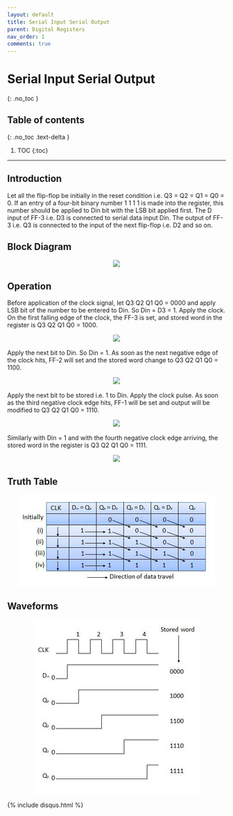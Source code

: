 ```yaml
---
layout: default
title: Serial Input Serial Output
parent: Digital Registers
nav_order: 1
comments: true
---
```


# Serial Input Serial Output
{: .no_toc }
 

## Table of contents
{: .no_toc .text-delta }

1. TOC
{:toc}

---

## Introduction
 
Let all the flip-flop be initially in the reset condition i.e. Q3 = Q2 = Q1 = Q0 = 0. If an entry of a four-bit binary number 1 1 1 1 is made into the register, this number should be applied to Din bit with the LSB bit applied first. The D input of FF-3 i.e. D3 is connected to serial data input Din. The output of FF-3 i.e. Q3 is connected to the input of the next flip-flop i.e. D2 and so on.

## Block Diagram


<div style="text-align:center"><img src="../../assets/images/siso_blockdiagram.jpg" /></div>

## Operation

Before application of the clock signal, let Q3 Q2 Q1 Q0 = 0000 and apply LSB bit of the number to be entered to Din. So Din = D3 = 1. Apply the clock. On the first falling edge of the clock, the FF-3 is set, and stored word in the register is Q3 Q2 Q1 Q0 = 1000.

<div style="text-align:center"><img src="../../assets/images/siso_operation1.jpg" /></div>

Apply the next bit to Din. So Din = 1. As soon as the next negative edge of the clock hits, FF-2 will set and the stored word change to Q3 Q2 Q1 Q0 = 1100.

<div style="text-align:center"><img src="../../assets/images/siso_operation2.jpg" /></div>

Apply the next bit to be stored i.e. 1 to Din. Apply the clock pulse. As soon as the third negative clock edge hits, FF-1 will be set and output will be modified to Q3 Q2 Q1 Q0 = 1110.

<div style="text-align:center"><img src="../../assets/images/siso_operation3.jpg" /></div>

Similarly with Din = 1 and with the fourth negative clock edge arriving, the stored word in the register is Q3 Q2 Q1 Q0 = 1111.

<div style="text-align:center"><img src="../../assets/images/siso_operation4.jpg" /></div>

## Truth Table
<div style="text-align:center"><img src="../../assets/images/siso_truthtable.jpg" /></div>

## Waveforms
<div style="text-align:center"><img src="../../assets/images/siso_waveform.jpg" /></div>

{% include disqus.html %}

